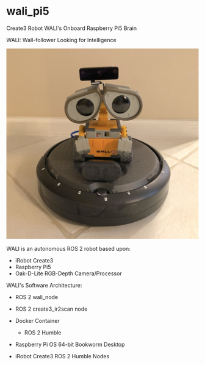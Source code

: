 # wali_pi5
Create3 Robot WALI's Onboard Raspberry Pi5 Brain  

WALI: Wall-follower Looking for Intelligence  

![WALI: Wall-follower Looking For Intelligence](/graphics/Wali_View_Front.JPG?raw=true)

WALI is an autonomous ROS 2 robot based upon:  
- iRobot Create3  
- Raspberry Pi5  
- Oak-D-Lite RGB-Depth Camera/Processor  

WALI's Software Architecture:  
- ROS 2 wali_node  
- ROS 2 create3_ir2scan node  

- Docker Container  
  - ROS 2 Humble  

- Raspberry Pi OS 64-bit Bookworm Desktop  

- iRobot Create3 ROS 2 Humble Nodes 
